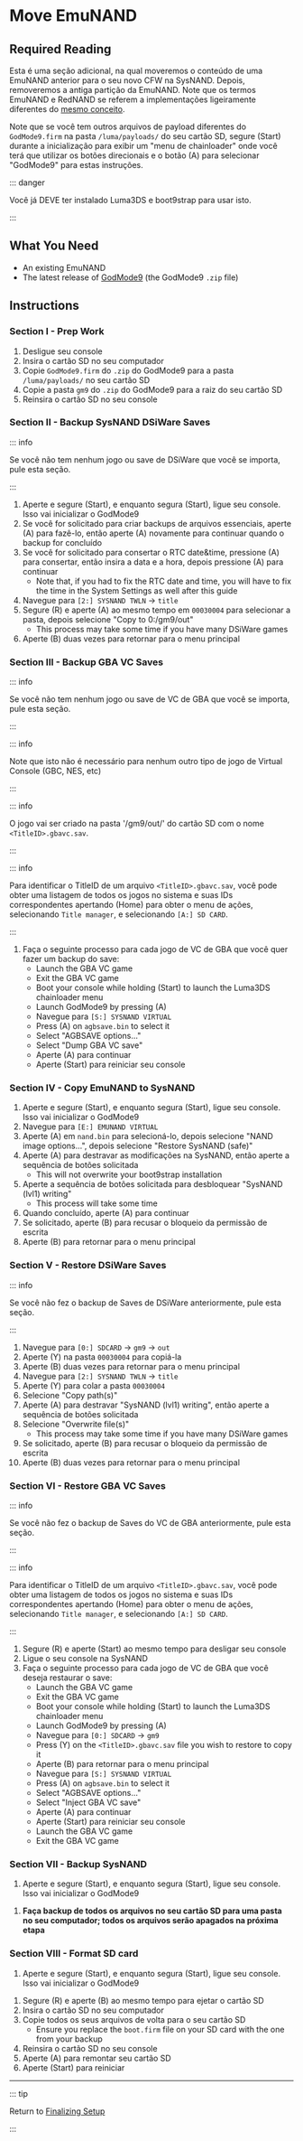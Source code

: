 # Move EmuNAND

## Required Reading

Esta é uma seção adicional, na qual moveremos o conteúdo de uma EmuNAND anterior para o seu novo CFW na SysNAND. Depois, removeremos a antiga partição da EmuNAND. Note que os termos EmuNAND e RedNAND se referem a implementações ligeiramente diferentes do [mesmo conceito](http://3dbrew.org/wiki/NAND_Redirection).

Note que se você tem outros arquivos de payload diferentes do `GodMode9.firm` na pasta `/luma/payloads/` do seu cartão SD, segure (Start) durante a inicialização para exibir um "menu de chainloader" onde você terá que utilizar os botões direcionais e o botão (A) para selecionar "GodMode9" para estas instruções.

::: danger

Você já DEVE ter instalado Luma3DS e boot9strap para usar isto.

:::

## What You Need

- An existing EmuNAND
- The latest release of [GodMode9](https://github.com/d0k3/GodMode9/releases/latest) (the GodMode9 `.zip` file)

## Instructions

### Section I - Prep Work

1. Desligue seu console
2. Insira o cartão SD no seu computador
3. Copie `GodMode9.firm` do `.zip` do GodMode9 para a pasta `/luma/payloads/` no seu cartão SD
4. Copie a pasta `gm9` do `.zip` do GodMode9 para a raiz do seu cartão SD
5. Reinsira o cartão SD no seu console

### Section II - Backup SysNAND DSiWare Saves

::: info

Se você não tem nenhum jogo ou save de DSiWare que você se importa, pule esta seção.

:::

1. Aperte e segure (Start), e enquanto segura (Start), ligue seu console. Isso vai inicializar o GodMode9
2. Se você for solicitado para criar backups de arquivos essenciais, aperte (A) para fazê-lo, então aperte (A) novamente para continuar quando o backup for concluído
3. Se você for solicitado para consertar o RTC date&time, pressione (A) para consertar, então insira a data e a hora, depois pressione (A) para continuar
   - Note that, if you had to fix the RTC date and time, you will have to fix the time in the System Settings as well after this guide
4. Navegue para `[2:] SYSNAND TWLN` -> `title`
5. Segure (R) e aperte (A) ao mesmo tempo em `00030004` para selecionar a pasta, depois selecione "Copy to 0:/gm9/out"
   - This process may take some time if you have many DSiWare games
6. Aperte (B) duas vezes para retornar para o menu principal

### Section III - Backup GBA VC Saves

::: info

Se você não tem nenhum jogo ou save de VC de GBA que você se importa, pule esta seção.

:::

::: info

Note que isto não é necessário para nenhum outro tipo de jogo de Virtual Console (GBC, NES, etc)

:::

::: info

O jogo vai ser criado na pasta '/gm9/out/' do cartão SD com o nome `<TitleID>.gbavc.sav`.

:::

::: info

Para identificar o TitleID de um arquivo `<TitleID>.gbavc.sav`, você pode obter uma listagem de todos os jogos no sistema e suas IDs correspondentes apertando (Home) para obter o menu de ações, selecionando `Title manager`, e selecionando `[A:] SD CARD`.

:::

1. Faça o seguinte processo para cada jogo de VC de GBA que você quer fazer um backup do save:
   - Launch the GBA VC game
   - Exit the GBA VC game
   - Boot your console while holding (Start) to launch the Luma3DS chainloader menu
   - Launch GodMode9 by pressing (A)
   - Navegue para `[S:] SYSNAND VIRTUAL`
   - Press (A) on `agbsave.bin` to select it
   - Select "AGBSAVE options..."
   - Select "Dump GBA VC save"
   - Aperte (A) para continuar
   - Aperte (Start) para reiniciar seu console

### Section IV - Copy EmuNAND to SysNAND

1. Aperte e segure (Start), e enquanto segura (Start), ligue seu console. Isso vai inicializar o GodMode9
2. Navegue para `[E:] EMUNAND VIRTUAL`
3. Aperte (A) em `nand.bin` para selecioná-lo, depois selecione "NAND image options...", depois selecione "Restore SysNAND (safe)"
4. Aperte (A) para destravar as modificações na SysNAND, então aperte a sequência de botões solicitada
   - This will not overwrite your boot9strap installation
5. Aperte a sequência de botões solicitada para desbloquear "SysNAND (lvl1) writing"
   - This process will take some time
6. Quando concluído, aperte (A) para continuar
7. Se solicitado, aperte (B) para recusar o bloqueio da permissão de escrita
8. Aperte (B) para retornar para o menu principal

### Section V - Restore DSiWare Saves

::: info

Se você não fez o backup de Saves de DSiWare anteriormente, pule esta seção.

:::

1. Navegue para `[0:] SDCARD` -> `gm9` -> `out`
2. Aperte (Y) na pasta `00030004` para copiá-la
3. Aperte (B) duas vezes para retornar para o menu principal
4. Navegue para `[2:] SYSNAND TWLN` -> `title`
5. Aperte (Y) para colar a pasta `00030004`
6. Selecione "Copy path(s)"
7. Aperte (A) para destravar "SysNAND (lvl1) writing", então aperte a sequência de botões solicitada
8. Selecione "Overwrite file(s)"
   - This process may take some time if you have many DSiWare games
9. Se solicitado, aperte (B) para recusar o bloqueio da permissão de escrita
10. Aperte (B) duas vezes para retornar para o menu principal

### Section VI - Restore GBA VC Saves

::: info

Se você não fez o backup de Saves do VC de GBA anteriormente, pule esta seção.

:::

::: info

Para identificar o TitleID de um arquivo `<TitleID>.gbavc.sav`, você pode obter uma listagem de todos os jogos no sistema e suas IDs correspondentes apertando (Home) para obter o menu de ações, selecionando `Title manager`, e selecionando `[A:] SD CARD`.

:::

1. Segure (R) e aperte (Start) ao mesmo tempo para desligar seu console
2. Ligue o seu console na SysNAND
3. Faça o seguinte processo para cada jogo de VC de GBA que você deseja restaurar o save:
   - Launch the GBA VC game
   - Exit the GBA VC game
   - Boot your console while holding (Start) to launch the Luma3DS chainloader menu
   - Launch GodMode9 by pressing (A)
   - Navegue para `[0:] SDCARD` -> `gm9`
   - Press (Y) on the `<TitleID>.gbavc.sav` file you wish to restore to copy it
   - Aperte (B) para retornar para o menu principal
   - Navegue para `[S:] SYSNAND VIRTUAL`
   - Press (A) on `agbsave.bin` to select it
   - Select "AGBSAVE options..."
   - Select "Inject GBA VC save"
   - Aperte (A) para continuar
   - Aperte (Start) para reiniciar seu console
   - Launch the GBA VC game
   - Exit the GBA VC game

### Section VII - Backup SysNAND

1. Aperte e segure (Start), e enquanto segura (Start), ligue seu console. Isso vai inicializar o GodMode9

<!--@include: ./_include/nand-backup.md -->

1. **Faça backup de todos os arquivos no seu cartão SD para uma pasta no seu computador; todos os arquivos serão apagados na próxima etapa**

### Section VIII - Format SD card

1. Aperte e segure (Start), e enquanto segura (Start), ligue seu console. Isso vai inicializar o GodMode9

<!--@include: ./_include/format-sd-gm9.md -->

1. Segure (R) e aperte (B) ao mesmo tempo para ejetar o cartão SD
2. Insira o cartão SD no seu computador
3. Copie todos os seus arquivos de volta para o seu cartão SD
   - Ensure you replace the `boot.firm` file on your SD card with the one from your backup
4. Reinsira o cartão SD no seu console
5. Aperte (A) para remontar seu cartão SD
6. Aperte (Start) para reiniciar

___

::: tip

Return to [Finalizing Setup](finalizing-setup)

:::
